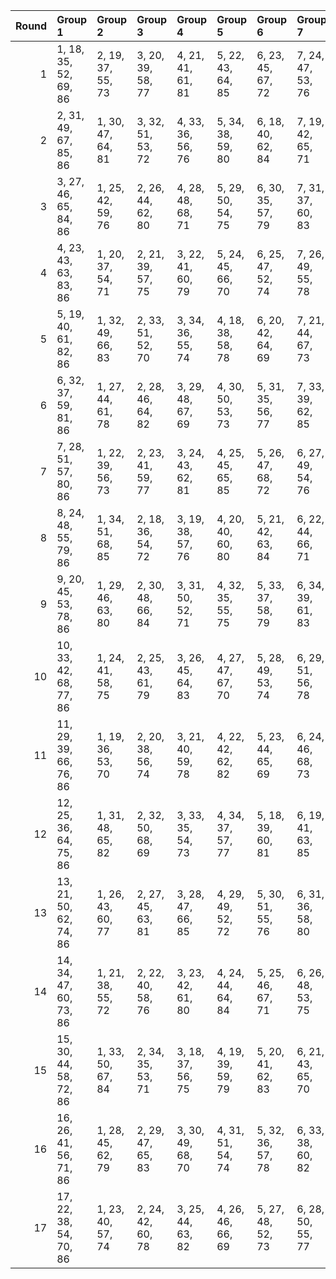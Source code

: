 |   Round | Group 1                | Group 2           | Group 3           | Group 4           | Group 5           | Group 6           | Group 7           | Group 8           | Group 9           | Group 10           | Group 11           | Group 12           | Group 13           | Group 14           | Group 15           | Group 16           | Group 17           |
|--------:|:-----------------------|:------------------|:------------------|:------------------|:------------------|:------------------|:------------------|:------------------|:------------------|:-------------------|:-------------------|:-------------------|:-------------------|:-------------------|:-------------------|:-------------------|:-------------------|
|       1 | 1, 18, 35, 52, 69, 86  | 2, 19, 37, 55, 73 | 3, 20, 39, 58, 77 | 4, 21, 41, 61, 81 | 5, 22, 43, 64, 85 | 6, 23, 45, 67, 72 | 7, 24, 47, 53, 76 | 8, 25, 49, 56, 80 | 9, 26, 51, 59, 84 | 10, 27, 36, 62, 71 | 11, 28, 38, 65, 75 | 12, 29, 40, 68, 79 | 13, 30, 42, 54, 83 | 14, 31, 44, 57, 70 | 15, 32, 46, 60, 74 | 16, 33, 48, 63, 78 | 17, 34, 50, 66, 82 |
|       2 | 2, 31, 49, 67, 85, 86  | 1, 30, 47, 64, 81 | 3, 32, 51, 53, 72 | 4, 33, 36, 56, 76 | 5, 34, 38, 59, 80 | 6, 18, 40, 62, 84 | 7, 19, 42, 65, 71 | 8, 20, 44, 68, 75 | 9, 21, 46, 54, 79 | 10, 22, 48, 57, 83 | 11, 23, 50, 60, 70 | 12, 24, 35, 63, 74 | 13, 25, 37, 66, 78 | 14, 26, 39, 52, 82 | 15, 27, 41, 55, 69 | 16, 28, 43, 58, 73 | 17, 29, 45, 61, 77 |
|       3 | 3, 27, 46, 65, 84, 86  | 1, 25, 42, 59, 76 | 2, 26, 44, 62, 80 | 4, 28, 48, 68, 71 | 5, 29, 50, 54, 75 | 6, 30, 35, 57, 79 | 7, 31, 37, 60, 83 | 8, 32, 39, 63, 70 | 9, 33, 41, 66, 74 | 10, 34, 43, 52, 78 | 11, 18, 45, 55, 82 | 12, 19, 47, 58, 69 | 13, 20, 49, 61, 73 | 14, 21, 51, 64, 77 | 15, 22, 36, 67, 81 | 16, 23, 38, 53, 85 | 17, 24, 40, 56, 72 |
|       4 | 4, 23, 43, 63, 83, 86  | 1, 20, 37, 54, 71 | 2, 21, 39, 57, 75 | 3, 22, 41, 60, 79 | 5, 24, 45, 66, 70 | 6, 25, 47, 52, 74 | 7, 26, 49, 55, 78 | 8, 27, 51, 58, 82 | 9, 28, 36, 61, 69 | 10, 29, 38, 64, 73 | 11, 30, 40, 67, 77 | 12, 31, 42, 53, 81 | 13, 32, 44, 56, 85 | 14, 33, 46, 59, 72 | 15, 34, 48, 62, 76 | 16, 18, 50, 65, 80 | 17, 19, 35, 68, 84 |
|       5 | 5, 19, 40, 61, 82, 86  | 1, 32, 49, 66, 83 | 2, 33, 51, 52, 70 | 3, 34, 36, 55, 74 | 4, 18, 38, 58, 78 | 6, 20, 42, 64, 69 | 7, 21, 44, 67, 73 | 8, 22, 46, 53, 77 | 9, 23, 48, 56, 81 | 10, 24, 50, 59, 85 | 11, 25, 35, 62, 72 | 12, 26, 37, 65, 76 | 13, 27, 39, 68, 80 | 14, 28, 41, 54, 84 | 15, 29, 43, 57, 71 | 16, 30, 45, 60, 75 | 17, 31, 47, 63, 79 |
|       6 | 6, 32, 37, 59, 81, 86  | 1, 27, 44, 61, 78 | 2, 28, 46, 64, 82 | 3, 29, 48, 67, 69 | 4, 30, 50, 53, 73 | 5, 31, 35, 56, 77 | 7, 33, 39, 62, 85 | 8, 34, 41, 65, 72 | 9, 18, 43, 68, 76 | 10, 19, 45, 54, 80 | 11, 20, 47, 57, 84 | 12, 21, 49, 60, 71 | 13, 22, 51, 63, 75 | 14, 23, 36, 66, 79 | 15, 24, 38, 52, 83 | 16, 25, 40, 55, 70 | 17, 26, 42, 58, 74 |
|       7 | 7, 28, 51, 57, 80, 86  | 1, 22, 39, 56, 73 | 2, 23, 41, 59, 77 | 3, 24, 43, 62, 81 | 4, 25, 45, 65, 85 | 5, 26, 47, 68, 72 | 6, 27, 49, 54, 76 | 8, 29, 36, 60, 84 | 9, 30, 38, 63, 71 | 10, 31, 40, 66, 75 | 11, 32, 42, 52, 79 | 12, 33, 44, 55, 83 | 13, 34, 46, 58, 70 | 14, 18, 48, 61, 74 | 15, 19, 50, 64, 78 | 16, 20, 35, 67, 82 | 17, 21, 37, 53, 69 |
|       8 | 8, 24, 48, 55, 79, 86  | 1, 34, 51, 68, 85 | 2, 18, 36, 54, 72 | 3, 19, 38, 57, 76 | 4, 20, 40, 60, 80 | 5, 21, 42, 63, 84 | 6, 22, 44, 66, 71 | 7, 23, 46, 52, 75 | 9, 25, 50, 58, 83 | 10, 26, 35, 61, 70 | 11, 27, 37, 64, 74 | 12, 28, 39, 67, 78 | 13, 29, 41, 53, 82 | 14, 30, 43, 56, 69 | 15, 31, 45, 59, 73 | 16, 32, 47, 62, 77 | 17, 33, 49, 65, 81 |
|       9 | 9, 20, 45, 53, 78, 86  | 1, 29, 46, 63, 80 | 2, 30, 48, 66, 84 | 3, 31, 50, 52, 71 | 4, 32, 35, 55, 75 | 5, 33, 37, 58, 79 | 6, 34, 39, 61, 83 | 7, 18, 41, 64, 70 | 8, 19, 43, 67, 74 | 10, 21, 47, 56, 82 | 11, 22, 49, 59, 69 | 12, 23, 51, 62, 73 | 13, 24, 36, 65, 77 | 14, 25, 38, 68, 81 | 15, 26, 40, 54, 85 | 16, 27, 42, 57, 72 | 17, 28, 44, 60, 76 |
|      10 | 10, 33, 42, 68, 77, 86 | 1, 24, 41, 58, 75 | 2, 25, 43, 61, 79 | 3, 26, 45, 64, 83 | 4, 27, 47, 67, 70 | 5, 28, 49, 53, 74 | 6, 29, 51, 56, 78 | 7, 30, 36, 59, 82 | 8, 31, 38, 62, 69 | 9, 32, 40, 65, 73  | 11, 34, 44, 54, 81 | 12, 18, 46, 57, 85 | 13, 19, 48, 60, 72 | 14, 20, 50, 63, 76 | 15, 21, 35, 66, 80 | 16, 22, 37, 52, 84 | 17, 23, 39, 55, 71 |
|      11 | 11, 29, 39, 66, 76, 86 | 1, 19, 36, 53, 70 | 2, 20, 38, 56, 74 | 3, 21, 40, 59, 78 | 4, 22, 42, 62, 82 | 5, 23, 44, 65, 69 | 6, 24, 46, 68, 73 | 7, 25, 48, 54, 77 | 8, 26, 50, 57, 81 | 9, 27, 35, 60, 85  | 10, 28, 37, 63, 72 | 12, 30, 41, 52, 80 | 13, 31, 43, 55, 84 | 14, 32, 45, 58, 71 | 15, 33, 47, 61, 75 | 16, 34, 49, 64, 79 | 17, 18, 51, 67, 83 |
|      12 | 12, 25, 36, 64, 75, 86 | 1, 31, 48, 65, 82 | 2, 32, 50, 68, 69 | 3, 33, 35, 54, 73 | 4, 34, 37, 57, 77 | 5, 18, 39, 60, 81 | 6, 19, 41, 63, 85 | 7, 20, 43, 66, 72 | 8, 21, 45, 52, 76 | 9, 22, 47, 55, 80  | 10, 23, 49, 58, 84 | 11, 24, 51, 61, 71 | 13, 26, 38, 67, 79 | 14, 27, 40, 53, 83 | 15, 28, 42, 56, 70 | 16, 29, 44, 59, 74 | 17, 30, 46, 62, 78 |
|      13 | 13, 21, 50, 62, 74, 86 | 1, 26, 43, 60, 77 | 2, 27, 45, 63, 81 | 3, 28, 47, 66, 85 | 4, 29, 49, 52, 72 | 5, 30, 51, 55, 76 | 6, 31, 36, 58, 80 | 7, 32, 38, 61, 84 | 8, 33, 40, 64, 71 | 9, 34, 42, 67, 75  | 10, 18, 44, 53, 79 | 11, 19, 46, 56, 83 | 12, 20, 48, 59, 70 | 14, 22, 35, 65, 78 | 15, 23, 37, 68, 82 | 16, 24, 39, 54, 69 | 17, 25, 41, 57, 73 |
|      14 | 14, 34, 47, 60, 73, 86 | 1, 21, 38, 55, 72 | 2, 22, 40, 58, 76 | 3, 23, 42, 61, 80 | 4, 24, 44, 64, 84 | 5, 25, 46, 67, 71 | 6, 26, 48, 53, 75 | 7, 27, 50, 56, 79 | 8, 28, 35, 59, 83 | 9, 29, 37, 62, 70  | 10, 30, 39, 65, 74 | 11, 31, 41, 68, 78 | 12, 32, 43, 54, 82 | 13, 33, 45, 57, 69 | 15, 18, 49, 63, 77 | 16, 19, 51, 66, 81 | 17, 20, 36, 52, 85 |
|      15 | 15, 30, 44, 58, 72, 86 | 1, 33, 50, 67, 84 | 2, 34, 35, 53, 71 | 3, 18, 37, 56, 75 | 4, 19, 39, 59, 79 | 5, 20, 41, 62, 83 | 6, 21, 43, 65, 70 | 7, 22, 45, 68, 74 | 8, 23, 47, 54, 78 | 9, 24, 49, 57, 82  | 10, 25, 51, 60, 69 | 11, 26, 36, 63, 73 | 12, 27, 38, 66, 77 | 13, 28, 40, 52, 81 | 14, 29, 42, 55, 85 | 16, 31, 46, 61, 76 | 17, 32, 48, 64, 80 |
|      16 | 16, 26, 41, 56, 71, 86 | 1, 28, 45, 62, 79 | 2, 29, 47, 65, 83 | 3, 30, 49, 68, 70 | 4, 31, 51, 54, 74 | 5, 32, 36, 57, 78 | 6, 33, 38, 60, 82 | 7, 34, 40, 63, 69 | 8, 18, 42, 66, 73 | 9, 19, 44, 52, 77  | 10, 20, 46, 55, 81 | 11, 21, 48, 58, 85 | 12, 22, 50, 61, 72 | 13, 23, 35, 64, 76 | 14, 24, 37, 67, 80 | 15, 25, 39, 53, 84 | 17, 27, 43, 59, 75 |
|      17 | 17, 22, 38, 54, 70, 86 | 1, 23, 40, 57, 74 | 2, 24, 42, 60, 78 | 3, 25, 44, 63, 82 | 4, 26, 46, 66, 69 | 5, 27, 48, 52, 73 | 6, 28, 50, 55, 77 | 7, 29, 35, 58, 81 | 8, 30, 37, 61, 85 | 9, 31, 39, 64, 72  | 10, 32, 41, 67, 76 | 11, 33, 43, 53, 80 | 12, 34, 45, 56, 84 | 13, 18, 47, 59, 71 | 14, 19, 49, 62, 75 | 15, 20, 51, 65, 79 | 16, 21, 36, 68, 83 |